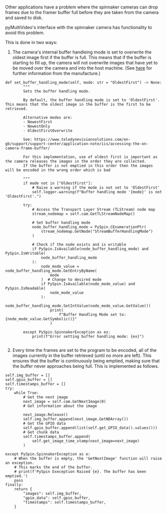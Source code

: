 #

Other applications have a problem where the spinnaker cameras can drop frames due to the framer buffer full before they are taken from the camera and saved to disk. 

pyMultiVideo's interface with the spinnaker camera has functionality to avoid this problem. 

This is done in two ways: 

1. The camera's internal buffer handleing mode is set to overwrite the oldest image first if the buffer is full. This means that if the buffer is starting to fill up, the camera will not overwrite images that have yet to be moved over the camera and into the host machine. (See [here](https://www.teledynevisionsolutions.com/en-gb/support/support-center/application-note/iis/understanding-buffer-handling/) for further information from the manufacture.)

```
def set_buffer_handling_mode(self, mode: str = "OldestFirst") -> None:
        """
        Sets the buffer handling mode.

        By default, the buffer handling mode is set to 'OldestFirst'. This means that the oldest image in the buffer is the first to be retrieved.

        Alternative modes are:
        - NewestFirst
        - NewestOnly
        - OldestFirstOverwrite

        See: https://www.teledynevisionsolutions.com/en-gb/support/support-center/application-note/iis/accessing-the-on-camera-frame-buffer/

        For this implementation, use of oldest first is important as the camera releases the images in the order they are collected.
        If the buffer is not emptied in this order then the images will be encoded in the wrong order which is bad

        """
        if mode not in ["OldestFirst"]:
            # Raise a warning if the mode is not set to 'OldestFirst'
            self.logger.warning(f"Buffer handling mode '{mode}' is not 'OldestFirst'.")

        try:
            # Access the Transport Layer Stream (TLStream) node map
            stream_nodemap = self.cam.GetTLStreamNodeMap()

            # Set buffer handling mode
            node_buffer_handling_mode = PySpin.CEnumerationPtr(
                stream_nodemap.GetNode("StreamBufferHandlingMode")
            )

            # Check if the node exists and is writable
            if PySpin.IsAvailable(node_buffer_handling_mode) and PySpin.IsWritable(
                node_buffer_handling_mode
            ):
                node_mode_value = node_buffer_handling_mode.GetEntryByName(
                    mode
                )  # Change to desired mode
                if PySpin.IsAvailable(node_mode_value) and PySpin.IsReadable(
                    node_mode_value
                ):
                    node_buffer_handling_mode.SetIntValue(node_mode_value.GetValue())
                    print(
                        f"Buffer Handling Mode set to: {node_mode_value.GetSymbolic()}"
                    )

        except PySpin.SpinnakerException as ex:
            print(f"Error setting buffer handling mode: {ex}")


```

2. Every time the frames are set to the program to be encoded, all of the images currently in the buffer retrieved (until no more are left). This ensures that the buffer is continuously being emptied, making sure that the buffer never approaches being full. 
This is implemented as follows. 
```
self.img_buffer = []
self.gpio_buffer = []
self.timestamps_buffer = []
try:
    while True:
        # Get the next image
        next_image = self.cam.GetNextImage(0)
        # Get information about the image

        next_image.Release()
        self.img_buffer.append(next_image.GetNDArray())
        # Get the GPIO data
        self.gpio_buffer.append(list(self.get_GPIO_data().values()))
        # Get chunk data
        self.timestamps_buffer.append(
            self.get_image_time_stamp(next_image=next_image)
        )

except PySpin.SpinnakerException as e:
    # When the buffer is empty, the 'GetNextImage' function will raise an exception.
    # This marks the end of the buffer.
    # print(f'PySpin Exeception Raised {e}. The buffer has been emptied.')
    pass
finally:
    return {
        "images": self.img_buffer,
        "gpio_data": self.gpio_buffer,
        "timestamps": self.timestamps_buffer,
    }
```